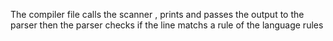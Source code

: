 The compiler file calls the scanner , prints and passes the output to the parser 
then the parser checks if the line matchs a rule of the language rules
